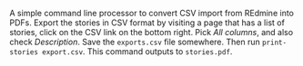 A simple command line processor to convert CSV import from REdmine
into PDFs. Export the stories in CSV format by visiting a page that
has a list of stories, click on the CSV link on the bottom right. Pick
_All columns_, and also check _Description_. Save the `exports.csv`
file somewhere. Then run `print-stories export.csv`. This command
outputs to `stories.pdf`.